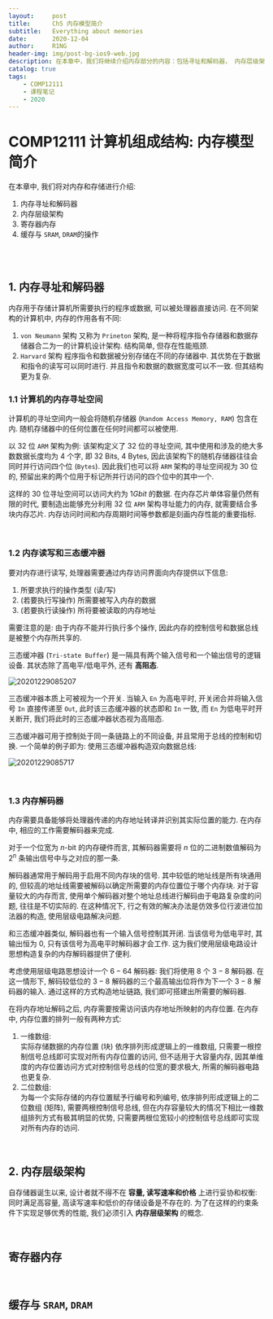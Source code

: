 ```yaml
---
layout:     post
title:      Ch5 内存模型简介
subtitle:   Everything about memories
date:       2020-12-04
author:     R1NG
header-img: img/post-bg-ios9-web.jpg
description: 在本章中，我们将继续介绍内存部分的内容：包括寻址和解码器， 内存层级架构， 寄存器内存， 缓存和SRAM与DRAM的操作。 
catalog: true
tags:
    - COMP12111
    - 课程笔记
    - 2020
---
```


# COMP12111 计算机组成结构: 内存模型简介

在本章中, 我们将对内存和存储进行介绍:
1. 内存寻址和解码器
2. 内存层级架构
3. 寄存器内存
4. 缓存与 `SRAM`, `DRAM`的操作

<br>
<br>


## 1. 内存寻址和解码器

内存用于存储计算机所需要执行的程序或数据, 可以被处理器直接访问. 在不同架构的计算机中, 内存的作用各有不同:

1. `von Neumann` 架构
   又称为 `Prineton` 架构, 是一种将程序指令存储器和数据存储器合二为一的计算机设计架构. 结构简单, 但存在性能瓶颈. 
2. `Harvard` 架构
    程序指令和数据被分别存储在不同的存储器中. 其优势在于数据和指令的读写可以同时进行. 并且指令和数据的数据宽度可以不一致. 但其结构更为复杂. 

### 1.1 计算机的内存寻址空间

计算机的寻址空间内一般会将随机存储器 (`Random Access Memory, RAM`) 包含在内. 随机存储器中的任何位置在任何时间都可以被使用. 

以 $32$ 位 `ARM` 架构为例: 该架构定义了 $32$ 位的寻址空间, 其中使用和涉及的绝大多数数据长度均为 $4$ 个字, 即 $32$ Bits, $4$ Bytes, 因此该架构下的随机存储器往往会同时并行访问四个位 (`Bytes`). 因此我们也可以将 `ARM` 架构的寻址空间视为 $30$ 位的, 预留出来的两个位用于标记所并行访问的四个位中的其中一个. 

这样的 $30$ 位寻址空间可以访问大约为 $1Gbit$ 的数据. 在内存芯片单体容量仍然有限的时代, 要制造出能够充分利用 $32$ 位 `ARM` 架构寻址能力的内存, 就需要结合多块内存芯片. 内存访问时间和内存周期时间等参数都是刻画内存性能的重要指标. 

<br>

### 1.2 内存读写和三态缓冲器
要对内存进行读写, 处理器需要通过内存访问界面向内存提供以下信息: 
1. 所要求执行的操作类型 (读/写)
2. (若要执行写操作) 所需要被写入内存的数据
3. (若要执行读操作) 所将要被读取的内存地址<br>

需要注意的是: 由于内存不能并行执行多个操作, 因此内存的控制信号和数据总线是被整个内存所共享的. 

三态缓冲器 (`Tri-state Buffer`) 是一隔具有两个输入信号和一个输出信号的逻辑设备. 其状态除了高电平/低电平外, 还有 **高阻态**. 

![20201229085207](https://cdn.jsdelivr.net/gh/KirisameMarisaa/KirisameMarisaa.github.io/img/blogpost_images/20201229085207.png)

三态缓冲器本质上可被视为一个开关. 当输入 `En` 为高电平时, 开关闭合并将输入信号 `In` 直接传递至 `Out`, 此时该三态缓冲器的状态即和 `In` 一致, 而 `En` 为低电平时开关断开, 我们将此时的三态缓冲器状态视为高阻态. 

三态缓冲器可用于控制处于同一条链路上的不同设备, 并且常用于总线的控制和切换. 一个简单的例子即为: 使用三态缓冲器构造双向数据总线: 

![20201229085717](https://cdn.jsdelivr.net/gh/KirisameMarisaa/KirisameMarisaa.github.io/img/blogpost_images/20201229085717.png)

<br>

### 1.3 内存解码器

内存需要具备能够将处理器传递的内存地址转译并识别其实际位置的能力. 在内存中, 相应的工作需要解码器来完成. 

对于一个位宽为 $n$-bit 的内存硬件而言, 其解码器需要将 $n$ 位的二进制数值解码为 $2^n$ 条输出信号中与之对应的那一条. 

解码器通常用于解码用于启用不同内存块的信号. 其中较低的地址线是所有块通用的, 但较高的地址线需要被解码以确定所需要的内存位置位于哪个内存块. 对于容量较大的内存而言, 使用单个解码器对整个地址总线进行解码由于电路复杂度的问题, 往往是不切实际的. 在这种情况下, 行之有效的解决办法是仿效多位行波进位加法器的构造, 使用层级电路解决问题. 

和三态缓冲器类似, 解码器也有一个输入信号控制其开闭. 当该信号为低电平时, 其输出恒为 $0$, 只有该信号为高电平时解码器才会工作. 这为我们使用层级电路设计思想构造复杂的内存解码器提供了便利. 

考虑使用层级电路思想设计一个 $6-64$ 解码器: 我们将使用 $8$ 个 $3-8$ 解码器. 在这一情形下, 解码较低位的 $3-8$ 解码器的三个最高输出位将作为下一个 $3-8$ 解码器的输入. 通过这样的方式构造地址链路, 我们即可搭建出所需要的解码器. 

在将内存地址解码之后, 内存需要按需访问该内存地址所映射的内存位置. 在内存中, 内存位置的排列一般有两种方式:<br>
1.  一维数组: <br>
   实际存储数据的内存位置 (块) 依序排列形成逻辑上的一维数组, 只需要一根控制信号总线即可实现对所有内存位置的访问, 但不适用于大容量内存, 因其单维度的内存位置访问方式对控制信号总线的位宽的要求极大, 所需的解码器电路也更复杂. 
2. 二位数组: <br>
   为每一个实际存储的内存位置赋予行编号和列编号, 依序排列形成逻辑上的二位数组 (矩阵), 需要两根控制信号总线, 但在内存容量较大的情况下相比一维数组排列方式有极其明显的优势, 只需要两根位宽较小的控制信号总线即可实现对所有内存的访问. 

<br>

## 2. 内存层级架构

自存储器诞生以来, 设计者就不得不在 **容量, 读写速率和价格** 上进行妥协和权衡: 同时满足高容量, 高读写速率和低价的存储设备是不存在的. 为了在这样的约束条件下实现足够优秀的性能, 我们必须引入 **内存层级架构** 的概念. 

<br>

## 寄存器内存


<br>

## 缓存与 `SRAM`, `DRAM`
